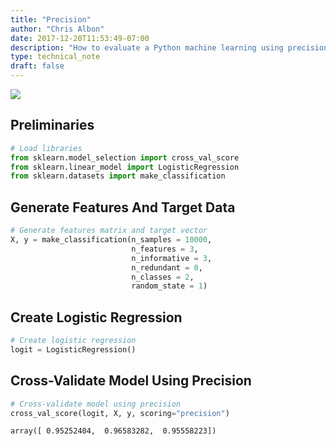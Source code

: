 ```yaml
---
title: "Precision"
author: "Chris Albon"
date: 2017-12-20T11:53:49-07:00
description: "How to evaluate a Python machine learning using precision."
type: technical_note
draft: false
---
```

<a alt="Precision" href="https://machinelearningflashcards.com">
    <img src="precision/Precision_print.png" class="flashcard center-block">
</a>

## Preliminaries


```python
# Load libraries
from sklearn.model_selection import cross_val_score
from sklearn.linear_model import LogisticRegression
from sklearn.datasets import make_classification
```

## Generate Features And Target Data


```python
# Generate features matrix and target vector
X, y = make_classification(n_samples = 10000,
                           n_features = 3,
                           n_informative = 3,
                           n_redundant = 0,
                           n_classes = 2,
                           random_state = 1)
```

## Create Logistic Regression


```python
# Create logistic regression
logit = LogisticRegression()
```

## Cross-Validate Model Using Precision


```python
# Cross-validate model using precision
cross_val_score(logit, X, y, scoring="precision")
```




    array([ 0.95252404,  0.96583282,  0.95558223])


